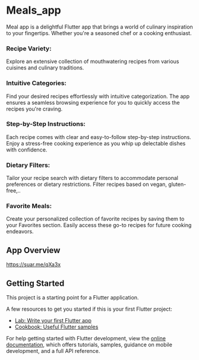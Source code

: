 # Meals_app

Meal app is a delightful Flutter app that brings a world of culinary inspiration to your fingertips. Whether you're a seasoned chef or a cooking enthusiast.
### Recipe Variety: 
Explore an extensive collection of mouthwatering recipes from various cuisines and culinary traditions.
### Intuitive Categories: 
Find your desired recipes effortlessly with intuitive categorization. The app ensures a seamless browsing experience for you to quickly access the recipes you're craving.
### Step-by-Step Instructions: 
Each recipe comes with clear and easy-to-follow step-by-step instructions. Enjoy a stress-free cooking experience as you whip up delectable dishes with confidence.
### Dietary Filters: 
Tailor your recipe search with dietary filters to accommodate personal preferences or dietary restrictions. Filter recipes based on vegan, gluten-free,..
### Favorite Meals: 
Create your personalized collection of favorite recipes by saving them to your Favorites section. Easily access these go-to recipes for future cooking endeavors.

## App Overview
https://suar.me/qXa3x

## Getting Started

This project is a starting point for a Flutter application.

A few resources to get you started if this is your first Flutter project:

- [Lab: Write your first Flutter app](https://docs.flutter.dev/get-started/codelab)
- [Cookbook: Useful Flutter samples](https://docs.flutter.dev/cookbook)

For help getting started with Flutter development, view the
[online documentation](https://docs.flutter.dev/), which offers tutorials,
samples, guidance on mobile development, and a full API reference.
